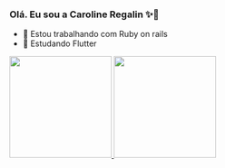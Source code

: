 ### Olá. Eu sou a  Caroline Regalin ✨👋
- 🔭 Estou trabalhando com Ruby on rails
- 🌱 Estudando Flutter

<div>
  <a href="https://github.com/cregalin">
  <img height="180em" src="https://github-readme-stats.vercel.app/api?username=cregalin&show_icons=true&theme=dracula&include_all_commits=true&count_private=true"/>
  <img height="180em" src="https://github-readme-stats.vercel.app/api/top-langs/?username=cregalin&layout=compact&langs_count=7&theme=dracula"/>
</div>

<!--
**cregalin/cregalin** is a ✨ _special_ ✨ repository because its `README.md` (this file) appears on your GitHub profile.

Here are some ideas to get you started:


